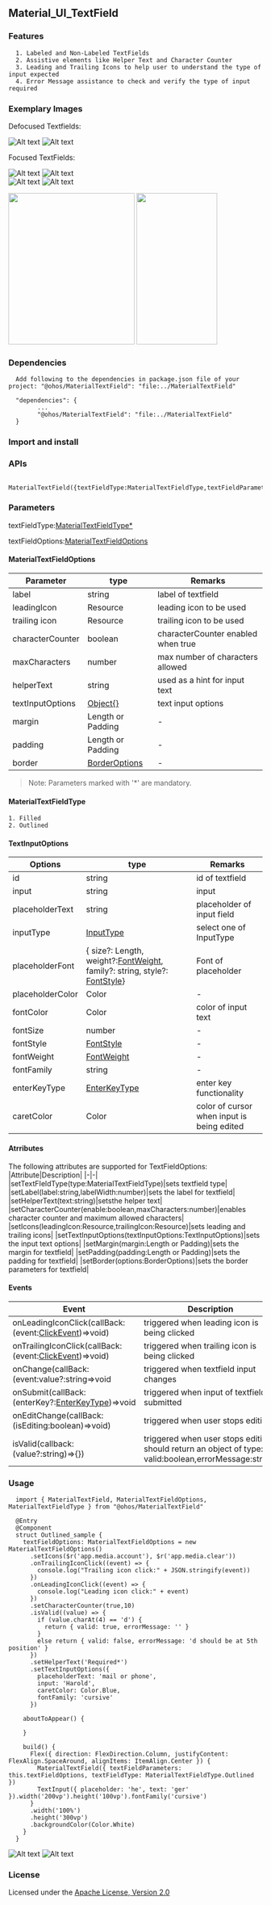 ## Material_UI_TextField
### Features
      1. Labeled and Non-Labeled TextFields
      2. Assistive elements like Helper Text and Character Counter
      3. Leading and Trailing Icons to help user to understand the type of input expected
      4. Error Message assistance to check and verify the type of input required
### Exemplary Images
Defocused Textfields:

![Alt text](./images/outlined-defocused.png "Outlined" )   ![Alt text](./images/filled-labeled-defocused.png "Filled" )

Focused TextFields:

![Alt text](./images/filled-labeled-focused.png "Filled Labeled" )   ![Alt text](./images/filled-nonlabeled-focused.png "Filled Non-labeled" )  
![Alt text](./images/outlined-focused-labeled.png "Outlined Labeled" )   ![Alt text](./images/outlined-focused-nonlabeled.png "Outlined Non-labeled" )

<img src='./GIFs/filled.gif' width="250" height="300" >   <img src='./GIFs/outlined.gif' width="160" height="300" >

### Dependencies
      Add following to the dependencies in package.json file of your project: "@ohos/MaterialTextField": "file:../MaterialTextField"
            
      "dependencies": {
            ...
            "@ohos/MaterialTextField": "file:../MaterialTextField"
      }
### Import and install 
### APIs
      MaterialTextField({textFieldType:MaterialTextFieldType,textFieldParameters:MaterialTextFieldOptions})
### Parameters
textFieldType:[MaterialTextFieldType*](README.md#MaterialTextFieldType)

textFieldOptions:[MaterialTextFieldOptions](README.md#MaterialTextFieldOptions)
   
#### MaterialTextFieldOptions

   |Parameter|type|Remarks|
   |-|-|-|
   |label|string|label of textfield|
   |leadingIcon|Resource|leading icon to be used|
   |trailing icon|Resource|trailing icon to be used|
   |characterCounter|boolean|characterCounter enabled when true|
   |maxCharacters|number|max number of characters allowed|
   |helperText|string|used as a hint for input text|
   |textInputOptions|[Object{}](README.md#textinputoptions)|text input options|
   |margin|Length or Padding|-|
   |padding|Length or Padding|-|
   |border|[BorderOptions](https://developer.harmonyos.com/en/docs/documentation/doc-references/ts-universal-attributes-border-0000001158261223)|-|
   
> Note: Parameters marked with '*' are mandatory.
   
#### MaterialTextFieldType
    1. Filled
    2. Outlined
    
#### TextInputOptions
   |Options|type|Remarks|
   |-|-|-|
   |id|string|id of textfield|
   |input|string|input|
   |placeholderText|string|placeholder of input field
   |inputType|[InputType](https://developer.harmonyos.com/en/docs/documentation/doc-references/ts-basic-components-textinput-0000001233397495#EN-US_TOPIC_0000001233397495__li1018842194211)|select one of InputType
   |placeholderFont|{ size?: Length, weight?:[FontWeight](https://developer.harmonyos.com/en/docs/documentation/doc-references/ts-universal-attributes-text-style-0000001111681086#EN-US_TOPIC_0000001111681086__li24391125115311), family?: string, style?: [FontStyle](https://developer.harmonyos.com/en/docs/documentation/doc-references/ts-universal-attributes-text-style-0000001111681086#EN-US_TOPIC_0000001111681086__li6906111945316)}|Font of placeholder|
   |placeholderColor|Color|-|
   |fontColor|Color|color of input text|
   |fontSize|number|-|
   |fontStyle|[FontStyle](https://developer.harmonyos.com/en/docs/documentation/doc-references/ts-universal-attributes-text-style-0000001111681086#EN-US_TOPIC_0000001111681086__li6906111945316)|-|
   |fontWeight|[FontWeight](https://developer.harmonyos.com/en/docs/documentation/doc-references/ts-universal-attributes-text-style-0000001111681086#EN-US_TOPIC_0000001111681086__li24391125115311)|-|
   |fontFamily|string|-|
   |enterKeyType|[EnterKeyType](https://developer.harmonyos.com/en/docs/documentation/doc-references/ts-basic-components-textinput-0000001233397495#EN-US_TOPIC_0000001233397495__li1231618102427)|enter key functionality|
   |caretColor|Color|color of cursor when input is being edited|
   
#### Atrributes
The following attributes are supported for TextFieldOptions:
|Attribute|Description|
|-|-|
|setTextFIeldType(type:MaterialTextFieldType)|sets textfield type|
|setLabel(label:string,labelWidth:number)|sets the label for textfield|
|setHelperText(text:string)|setsthe helper text|
|setCharacterCounter(enable:boolean,maxCharacters:number)|enables character counter and maximum allowed characters|
|setIcons(leadingIcon:Resource,trailingIcon:Resource)|sets leading and trailing icons|
|setTextInputOptions(textInputOptions:TextInputOptions)|sets the input text options|
|setMargin(margin:Length or Padding)|sets the margin for textfield|
|setPadding(padding:Length or Padding)|sets the padding for textfield|
|setBorder(options:BorderOptions)|sets the border parameters for textfield|
#### Events
   |Event|Description|
   |-|-|
   |onLeadingIconClick(callBack:(event:[ClickEvent](https://developer.harmonyos.com/en/docs/documentation/doc-references/ts-universal-events-click-0000001111581270#EN-US_TOPIC_0000001111581270__li155675712535))=>void)|triggered when leading icon is being clicked|
   |onTrailingIconClick(callBack:(event:[ClickEvent](https://developer.harmonyos.com/en/docs/documentation/doc-references/ts-universal-events-click-0000001111581270#EN-US_TOPIC_0000001111581270__li155675712535))=>void)|triggered when trailing icon is being clicked|
   |onChange(callBack:(event:value?:string=>void|triggered when textfield input changes|
   |onSubmit(callBack:(enterKey?:[EnterKeyType](https://developer.harmonyos.com/en/docs/documentation/doc-references/ts-basic-components-textinput-0000001233397495#EN-US_TOPIC_0000001233397495__li1231618102427))=>void|triggered when input of textfield is submitted|
   |onEditChange(callBack:(isEditing:boolean)=>void)|triggered when user stops editing|
   |isValid(callback:(value?:string)=>{})|triggered when user stops editing, should return an object of type: { valid:boolean,errorMessage:string}|

### Usage

      import { MaterialTextField, MaterialTextFieldOptions, MaterialTextFieldType } from "@ohos/MaterialTextField"

      @Entry
      @Component
      struct Outlined_sample {
        textFieldOptions: MaterialTextFieldOptions = new MaterialTextFieldOptions()
          .setIcons($r('app.media.account'), $r('app.media.clear'))
          .onTrailingIconClick((event) => {
            console.log("Trailing icon click:" + JSON.stringify(event))
          })
          .onLeadingIconClick((event) => {
            console.log("Leading icon click:" + event)
          })
          .setCharacterCounter(true,10)
          .isValid((value) => {
            if (value.charAt(4) == 'd') {
              return { valid: true, errorMessage: '' }
            }
            else return { valid: false, errorMessage: 'd should be at 5th position' }
          })
          .setHelperText('Required*')
          .setTextInputOptions({
            placeholderText: 'mail or phone',
            input: 'Harold',
            caretColor: Color.Blue,
            fontFamily: 'cursive'
          })

        aboutToAppear() {

        }

        build() {
          Flex({ direction: FlexDirection.Column, justifyContent: FlexAlign.SpaceAround, alignItems: ItemAlign.Center }) {
            MaterialTextField({ textFieldParameters: this.textFieldOptions, textFieldType: MaterialTextFieldType.Outlined })
            TextInput({ placeholder: 'he', text: 'ger' }).width('200vp').height('100vp').fontFamily('cursive')
          }
          .width('100%')
          .height('300vp')
          .backgroundColor(Color.White)
        }
      }
      
![Alt text](./images/defocused-out.png "Defocused Textfield")     ![Alt text](./images/error-example.png "Focused Textfield")     
### License
Licensed under the [Apache License, Version 2.0](./LICENSE)
